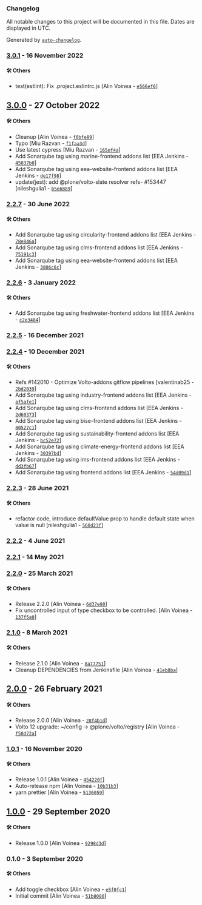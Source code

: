 ### Changelog

All notable changes to this project will be documented in this file. Dates are displayed in UTC.

Generated by [`auto-changelog`](https://github.com/CookPete/auto-changelog).

### [3.0.1](https://github.com/eea/volto-widget-toggle/compare/3.0.0...3.0.1) - 16 November 2022

#### :hammer_and_wrench: Others

- test(estlint): Fix .project.eslintrc.js [Alin Voinea - [`e566ef6`](https://github.com/eea/volto-widget-toggle/commit/e566ef6091dc8712083faa6da965ef488fd0fd93)]
## [3.0.0](https://github.com/eea/volto-widget-toggle/compare/2.2.7...3.0.0) - 27 October 2022

#### :hammer_and_wrench: Others

- Cleanup [Alin Voinea - [`f0bfe89`](https://github.com/eea/volto-widget-toggle/commit/f0bfe892db782472d0911b3562346d80bed2fb94)]
- Typo [Miu Razvan - [`f1faa3d`](https://github.com/eea/volto-widget-toggle/commit/f1faa3d1c0239d377a75b375dcf092cea048c121)]
- Use latest cypress [Miu Razvan - [`165ef4a`](https://github.com/eea/volto-widget-toggle/commit/165ef4a017833e757a69da734985acd18155228e)]
- Add Sonarqube tag using marine-frontend addons list [EEA Jenkins - [`45037b0`](https://github.com/eea/volto-widget-toggle/commit/45037b01295d0593929af9ff6f53823e51129f43)]
- Add Sonarqube tag using eea-website-frontend addons list [EEA Jenkins - [`de17f98`](https://github.com/eea/volto-widget-toggle/commit/de17f983029cda87580f39b6ab7b1a0139e080cd)]
- update(jest): add @plone/volto-slate resolver refs- #153447 [nileshgulia1 - [`b5e6889`](https://github.com/eea/volto-widget-toggle/commit/b5e6889bc22efaeec2025bd79dfe2a839650e4a6)]
### [2.2.7](https://github.com/eea/volto-widget-toggle/compare/2.2.6...2.2.7) - 30 June 2022

#### :hammer_and_wrench: Others

- Add Sonarqube tag using circularity-frontend addons list [EEA Jenkins - [`78e846a`](https://github.com/eea/volto-widget-toggle/commit/78e846a63de32fc42db181a07859a886b10d8b4e)]
- Add Sonarqube tag using clms-frontend addons list [EEA Jenkins - [`75191c3`](https://github.com/eea/volto-widget-toggle/commit/75191c366506d17db335e2b305e5ea8f058e9dfb)]
- Add Sonarqube tag using eea-website-frontend addons list [EEA Jenkins - [`3806c6c`](https://github.com/eea/volto-widget-toggle/commit/3806c6c481c069ab939b7603c7d3e102563276dd)]
### [2.2.6](https://github.com/eea/volto-widget-toggle/compare/2.2.5...2.2.6) - 3 January 2022

#### :hammer_and_wrench: Others

- Add Sonarqube tag using freshwater-frontend addons list [EEA Jenkins - [`c2e3484`](https://github.com/eea/volto-widget-toggle/commit/c2e3484b3396dbabf38a8b9e8f6df0b89d4aa663)]
### [2.2.5](https://github.com/eea/volto-widget-toggle/compare/2.2.4...2.2.5) - 16 December 2021

### [2.2.4](https://github.com/eea/volto-widget-toggle/compare/2.2.3...2.2.4) - 10 December 2021

#### :hammer_and_wrench: Others

- Refs #142010 - Optimize Volto-addons gitflow pipelines [valentinab25 - [`2bd2039`](https://github.com/eea/volto-widget-toggle/commit/2bd203979963ee5cb15592470e1d341d1bd65291)]
- Add Sonarqube tag using industry-frontend addons list [EEA Jenkins - [`af5afe1`](https://github.com/eea/volto-widget-toggle/commit/af5afe1263aff21801bbb8239163ac01644f2a7e)]
- Add Sonarqube tag using clms-frontend addons list [EEA Jenkins - [`2d60373`](https://github.com/eea/volto-widget-toggle/commit/2d60373b280dcb2f902e4dc6fff0bdb8ea7d7ac7)]
- Add Sonarqube tag using bise-frontend addons list [EEA Jenkins - [`80527c1`](https://github.com/eea/volto-widget-toggle/commit/80527c1f72bd8cc325ff1c072def18d24c3e99ae)]
- Add Sonarqube tag using sustainability-frontend addons list [EEA Jenkins - [`bc52e72`](https://github.com/eea/volto-widget-toggle/commit/bc52e72e32197ca82f93bac645f0094bc7db7ab1)]
- Add Sonarqube tag using climate-energy-frontend addons list [EEA Jenkins - [`30397bd`](https://github.com/eea/volto-widget-toggle/commit/30397bde9a045be3c2e6614af798ce11f18e3039)]
- Add Sonarqube tag using ims-frontend addons list [EEA Jenkins - [`dd3fb67`](https://github.com/eea/volto-widget-toggle/commit/dd3fb67693900db1ce6d8f631c61a2a5c25d9b70)]
- Add Sonarqube tag using frontend addons list [EEA Jenkins - [`54d09d1`](https://github.com/eea/volto-widget-toggle/commit/54d09d164591f1cf3d47a69838ccbd9abb8f22b6)]
### [2.2.3](https://github.com/eea/volto-widget-toggle/compare/2.2.2...2.2.3) - 28 June 2021

#### :hammer_and_wrench: Others

- refactor code, introduce defaultValue prop to handle default state when value is null [nileshgulia1 - [`560d23f`](https://github.com/eea/volto-widget-toggle/commit/560d23f785e7780cdb30197c2ebc999b85961f46)]
### [2.2.2](https://github.com/eea/volto-widget-toggle/compare/2.2.1...2.2.2) - 4 June 2021

### [2.2.1](https://github.com/eea/volto-widget-toggle/compare/2.2.0...2.2.1) - 14 May 2021

### [2.2.0](https://github.com/eea/volto-widget-toggle/compare/2.1.0...2.2.0) - 25 March 2021

#### :hammer_and_wrench: Others

- Release 2.2.0 [Alin Voinea - [`6d37e80`](https://github.com/eea/volto-widget-toggle/commit/6d37e80dec78143118ce76be39aba02b82d4d895)]
- Fix uncontrolled input of type checkbox to be controlled. [Alin Voinea - [`137f5a0`](https://github.com/eea/volto-widget-toggle/commit/137f5a0d72ccf47d29c7c7f9a4bd29ec9ef0598d)]
### [2.1.0](https://github.com/eea/volto-widget-toggle/compare/2.0.0...2.1.0) - 8 March 2021

#### :hammer_and_wrench: Others

- Release 2.1.0 [Alin Voinea - [`8a77751`](https://github.com/eea/volto-widget-toggle/commit/8a77751a8eaa3817f4831a21365768387321dc50)]
- Cleanup DEPENDENCIES from Jenkinsfile [Alin Voinea - [`41eb8ba`](https://github.com/eea/volto-widget-toggle/commit/41eb8ba076da6feed4bfc8f05ed1c18678b4a434)]
## [2.0.0](https://github.com/eea/volto-widget-toggle/compare/1.0.1...2.0.0) - 26 February 2021

#### :hammer_and_wrench: Others

- Release 2.0.0 [Alin Voinea - [`28f4b1d`](https://github.com/eea/volto-widget-toggle/commit/28f4b1d2706e4a7a06c05fbd079e195a74059ff1)]
- Volto 12 upgrade: ~/config -&gt; @plone/volto/registry [Alin Voinea - [`f50d72a`](https://github.com/eea/volto-widget-toggle/commit/f50d72a9ec54cf9a53507059ef89a7fe60dcb118)]
### [1.0.1](https://github.com/eea/volto-widget-toggle/compare/1.0.0...1.0.1) - 16 November 2020

#### :hammer_and_wrench: Others

- Release 1.0.1 [Alin Voinea - [`454220f`](https://github.com/eea/volto-widget-toggle/commit/454220fa61495427f874fb9b56401fe69689f4fe)]
- Auto-release npm [Alin Voinea - [`10b31b3`](https://github.com/eea/volto-widget-toggle/commit/10b31b3b64330d41f69a033a45030e49d20c16b5)]
- yarn prettier [Alin Voinea - [`5136059`](https://github.com/eea/volto-widget-toggle/commit/51360595bf452c815e526ce10f15aa8a84ad186f)]
## [1.0.0](https://github.com/eea/volto-widget-toggle/compare/0.1.0...1.0.0) - 29 September 2020

#### :hammer_and_wrench: Others

- Release 1.0.0 [Alin Voinea - [`9298d3d`](https://github.com/eea/volto-widget-toggle/commit/9298d3d68642670c7b16e31ede0c9299e84c8b65)]
### 0.1.0 - 3 September 2020

#### :hammer_and_wrench: Others

- Add toggle checkbox [Alin Voinea - [`e5f0fc1`](https://github.com/eea/volto-widget-toggle/commit/e5f0fc1e6a42fdc9e64da274f4781d73bfd270e2)]
- Initial commit [Alin Voinea - [`51b8080`](https://github.com/eea/volto-widget-toggle/commit/51b8080f06ba25c85ef293e053284a66a0b7b845)]

